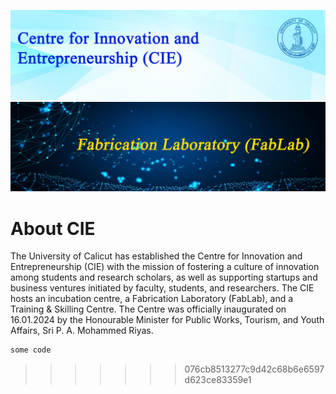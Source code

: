 ![Screenshot](images/B2.jpg)
![Screenshot](images/B3.jpg)

# About CIE
The University of Calicut has established the Centre for Innovation and Entrepreneurship (CIE) with the mission of fostering a culture of innovation among students and research scholars, as well as supporting startups and business ventures initiated by faculty, students, and researchers. The CIE hosts an incubation centre, a Fabrication Laboratory (FabLab), and a Training & Skilling Centre. The Centre was officially inaugurated on 16.01.2024 by the Honourable Minister for Public Works, Tourism, and Youth Affairs, Sri P. A. Mohammed Riyas.




```python
some code
```
>>>>>>> 076cb8513277c9d42c68b6e6597d623ce83359e1
